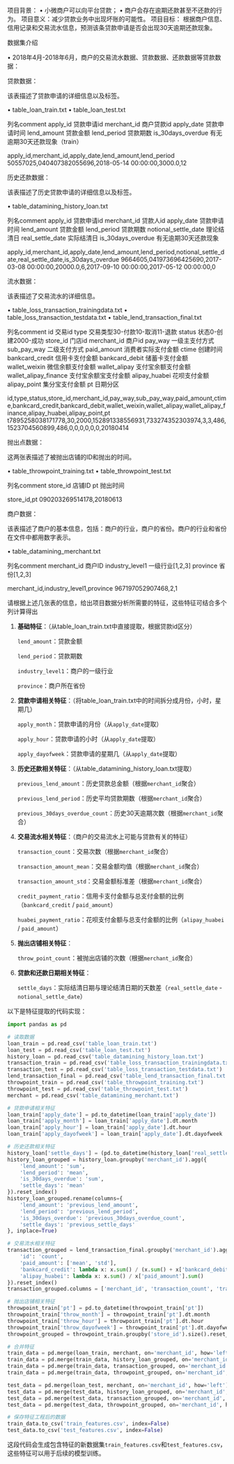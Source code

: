 项目背景：
• 小微商户可以向平台贷款；
• 商户会存在逾期还款甚⾄不还款的⾏为。
项目意义：减少贷款业务中出现坏账的可能性。
项目目标：
根据商户信息、信用记录和交易流⽔信息，预测该条贷款申请是否会出现30天逾期还款现象。

数据集介绍

• 2018年4月-2018年6月，商户的交易流⽔数据、贷款数据、还款数据等贷款数据：

贷款数据：

该表描述了贷款申请的详细信息以及标签。

• table_loan_train.txt
• table_loan_test.txt

列名comment
apply_id 贷款申请id
merchant_id 商户贷款id
apply_date 贷款申请时间
lend_amount 贷款⾦额
lend_period 贷款期数
is_30days_overdue 有⽆逾期30天还款现象（train）

apply_id,merchant_id,apply_date,lend_amount,lend_period
50557025,040407382055696,2018-05-14 00:00:00,3000.0,12

历史还款数据：

该表描述了历史贷款申请的详细信息以及标签。

• table_datamining_history_loan.txt

列名comment
apply_id 贷款申请id
merchant_id 贷款⼈id
apply_date 贷款申请时间
lend_amount 贷款⾦额
lend_period 贷款期数
notional_settle_date 理论结清日
real_settle_date 实际结清日
is_30days_overdue 有⽆逾期30天还款现象

apply_id,merchant_id,apply_date,lend_amount,lend_period,notional_settle_date,real_settle_date,is_30days_overdue
9664605,041973696425690,2017-03-08 00:00:00,20000.0,6,2017-09-10 00:00:00,2017-05-12 00:00:00,0

流水数据：

该表描述了交易流水的详细信息。

• table_loss_transaction_trainingdata.txt
• table_loss_transaction_testdata.txt
• table_lend_transaction_final.txt

列名comment
id 交易id
type 交易类型30-付款10-取消11-退款
status 状态0-创建2000-成功
store_id 门店id
merchant_id 商户id
pay_way ⼀级主支付⽅式
sub_pay_way ⼆级支付⽅式
paid_amount 消费者实际支付⾦额
ctime 创建时间
bankcard_credit 信用卡支付⾦额
bankcard_debit 储蓄卡支付⾦额
wallet_weixin 微信余额支付⾦额
wallet_alipay 支付宝余额支付⾦额
wallet_alipay_finance 支付宝余额宝支付⾦额
alipay_huabei 花呗支付⾦额
alipay_point 集分宝支付⾦额
pt 日期分区

id,type,status,store_id,merchant_id,pay_way,sub_pay_way,paid_amount,ctime,bankcard_credit,bankcard_debit,wallet_weixin,wallet_alipay,wallet_alipay_finance,alipay_huabei,alipay_point,pt
t7895258038171778,30,2000,152891338556931,733274352303974,3,3,486,1523704560899,486,0,0,0,0,0,0,20180414

抛出点数据：

这两张表描述了被抛出店铺的ID和抛出的时间。

• table_throwpoint_training.txt
• table_throwpoint_test.txt

列名comment
store_id 店铺ID
pt 抛出时间

store_id,pt
090203269514178,20180613

商户数据：

该表描述了商户的基本信息，包括：商户的⾏业，商户的省份。商户的⾏业和省份在⽂件中都用数字表示。

• table_datamining_merchant.txt

列名comment
merchant_id 商户ID
industry_level1 ⼀级⾏业[1,2,3]
province 省份[1,2,3]

merchant_id,industry_level1,province
967197052907468,2,1

请根据上述几张表的信息，给出项目数据分析所需要的特征，这些特征可结合多个列计算得出







1. **基础特征**：（从table_loan_train.txt中直接提取，根据贷款id区分）
    
    `lend_amount`：贷款金额
    
    `lend_period`：贷款期数

    `industry_level1`：商户的一级行业
    
    `province`：商户所在省份
    
2. **贷款申请相关特征**：（将table_loan_train.txt中的时间拆分成月份，小时，星期几）
    
    `apply_month`：贷款申请的月份（从`apply_date`提取）
    
    `apply_hour`：贷款申请的小时（从`apply_date`提取）
    
    `apply_dayofweek`：贷款申请的星期几（从`apply_date`提取）
    
3. **历史还款相关特征**：（从table_datamining_history_loan.txt提取）
    
    `previous_lend_amount`：历史贷款总金额（根据`merchant_id`聚合）
    
    `previous_lend_period`：历史平均贷款期数（根据`merchant_id`聚合）
    
    `previous_30days_overdue_count`：历史30天逾期次数（根据`merchant_id`聚合）
    
4. **交易流水相关特征**：（商户的交易流水上可能与贷款有关的特征）
    
    `transaction_count`：交易次数（根据`merchant_id`聚合）
    
    `transaction_amount_mean`：交易金额均值（根据`merchant_id`聚合）
    
    `transaction_amount_std`：交易金额标准差（根据`merchant_id`聚合）
    
    `credit_payment_ratio`：信用卡支付金额与总支付金额的比例（`bankcard_credit` / `paid_amount`）
    
    `huabei_payment_ratio`：花呗支付金额与总支付金额的比例（`alipay_huabei` / `paid_amount`）
    
5. **抛出店铺相关特征**：
    
    `throw_point_count`：被抛出店铺的次数（根据`merchant_id`聚合）
    
6. **贷款和还款日期相关特征**：
    
    `settle_days`：实际结清日期与理论结清日期的天数差（`real_settle_date` - `notional_settle_date`）

以下是特征提取的代码实现：

```python
import pandas as pd

# 读取数据
loan_train = pd.read_csv('table_loan_train.txt')
loan_test = pd.read_csv('table_loan_test.txt')
history_loan = pd.read_csv('table_datamining_history_loan.txt')
transaction_train = pd.read_csv('table_loss_transaction_trainingdata.txt')
transaction_test = pd.read_csv('table_loss_transaction_testdata.txt')
lend_transaction_final = pd.read_csv('table_lend_transaction_final.txt')
throwpoint_train = pd.read_csv('table_throwpoint_training.txt')
throwpoint_test = pd.read_csv('table_throwpoint_test.txt')
merchant = pd.read_csv('table_datamining_merchant.txt')

# 贷款申请相关特征
loan_train['apply_date'] = pd.to_datetime(loan_train['apply_date'])
loan_train['apply_month'] = loan_train['apply_date'].dt.month
loan_train['apply_hour'] = loan_train['apply_date'].dt.hour
loan_train['apply_dayofweek'] = loan_train['apply_date'].dt.dayofweek

# 历史还款相关特征
history_loan['settle_days'] = (pd.to_datetime(history_loan['real_settle_date']) - pd.to_datetime(history_loan['notional_settle_date'])).dt.days
history_loan_grouped = history_loan.groupby('merchant_id').agg({
    'lend_amount': 'sum',
    'lend_period': 'mean',
    'is_30days_overdue': 'sum',
    'settle_days': 'mean'
}).reset_index()
history_loan_grouped.rename(columns={
    'lend_amount': 'previous_lend_amount',
    'lend_period': 'previous_lend_period',
    'is_30days_overdue': 'previous_30days_overdue_count',
    'settle_days': 'previous_settle_days'
}, inplace=True)

# 交易流水相关特征
transaction_grouped = lend_transaction_final.groupby('merchant_id').agg({
    'id': 'count',
    'paid_amount': ['mean', 'std'],
    'bankcard_credit': lambda x: x.sum() / (x.sum() + x['bankcard_debit'].sum()),
    'alipay_huabei': lambda x: x.sum() / x['paid_amount'].sum()
}).reset_index()
transaction_grouped.columns = ['merchant_id', 'transaction_count', 'transaction_amount_mean', 'transaction_amount_std', 'credit_payment_ratio', 'huabei_payment_ratio']

# 抛出店铺相关特征
throwpoint_train['pt'] = pd.to_datetime(throwpoint_train['pt'])
throwpoint_train['throw_month'] = throwpoint_train['pt'].dt.month
throwpoint_train['throw_hour'] = throwpoint_train['pt'].dt.hour
throwpoint_train['throw_dayofweek'] = throwpoint_train['pt'].dt.dayofweek
throwpoint_grouped = throwpoint_train.groupby('store_id').size().reset_index(name='throw_point_count')

# 合并特征
train_data = pd.merge(loan_train, merchant, on='merchant_id', how='left')
train_data = pd.merge(train_data, history_loan_grouped, on='merchant_id', how='left')
train_data = pd.merge(train_data, transaction_grouped, on='merchant_id', how='left')
train_data = pd.merge(train_data, throwpoint_grouped, on='merchant_id', how='left')

test_data = pd.merge(loan_test, merchant, on='merchant_id', how='left')
test_data = pd.merge(test_data, history_loan_grouped, on='merchant_id', how='left')
test_data = pd.merge(test_data, transaction_grouped, on='merchant_id', how='left')
test_data = pd.merge(test_data, throwpoint_grouped, on='merchant_id', how='left')

# 保存特征工程后的数据
train_data.to_csv('train_features.csv', index=False)
test_data.to_csv('test_features.csv', index=False)
```

这段代码会生成包含特征的新数据集`train_features.csv`和`test_features.csv`，这些特征可以用于后续的模型训练。